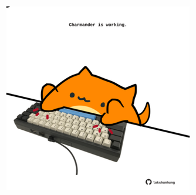 <!-- built at 19/07/2023, 09:01:03 UTC -->
<p align="center">
  <img width="500" height="500" src="./ReadmeImage.svg">
</p>
